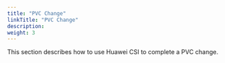 ```yaml
---
title: "PVC Change"
linkTitle: "PVC Change"
description: 
weight: 3
---
```


This section describes how to use Huawei CSI to complete a PVC change.



